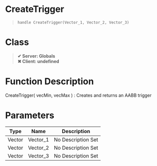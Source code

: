 # CreateTrigger
> `handle CreateTrigger(Vector_1, Vector_2, Vector_3)`
# Class
> __✔ Server: Globals__  
> __✖ Client: undefined__  
# Function Description
CreateTrigger( vecMin, vecMax ) : Creates and returns an AABB trigger
# Parameters
Type|Name|Description
--|--|--
Vector|Vector_1|No Description Set
Vector|Vector_2|No Description Set
Vector|Vector_3|No Description Set
